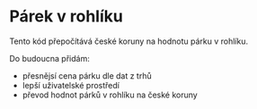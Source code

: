 # Párek v rohlíku
Tento kód přepočítává české koruny na hodnotu párku v rohlíku. 

Do budoucna přidám:
- přesnějsí cena párku dle dat z trhů
- lepší uživatelské prostředí
- převod hodnot párků v rohlíku na české koruny
